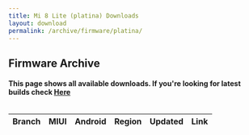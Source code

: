 ```yaml
---
title: Mi 8 Lite (platina) Downloads
layout: download
permalink: /archive/firmware/platina/
---
```


## Firmware Archive
#### This page shows all available downloads. If you're looking for latest builds check [Here](/firmware/platina/)


<div style="overflow-x:auto;">
<table id="firmware" class="compact row-border" style="width:100%">
    <thead>
        <tr>
            <th>Branch</th>
            <th>MIUI</th>
            <th>Android</th>
            <th>Region</th>
            <th>Updated</th>
            <th>Link</th>
        </tr>
    </thead>
    <script>loadFirmwareDownloads('platina', 'full')</script>
</table>
</div>
